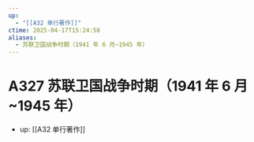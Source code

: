```yaml
---
up:
  - "[[A32 单行著作]]"
ctime: 2025-04-17T15:24:58
aliases:
  - 苏联卫国战争时期（1941 年 6 月~1945 年）
---
```


# A327 苏联卫国战争时期（1941 年 6 月~1945 年）

- up: [[A32 单行著作]]
